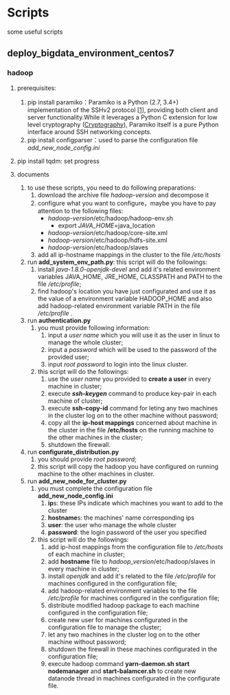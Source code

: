 # Scripts
some useful scripts

## deploy_bigdata_environment_centos7 

### hadoop

1. prerequisites:
   1. pip install paramiko：Paramiko is a Python (2.7, 3.4+) implementation of the SSHv2 protocol [[1\]](http://www.paramiko.org/#id2), providing both client and server functionality.While it leverages a Python C extension for low level cryptography ([Cryptography](https://cryptography.io/)), Paramiko itself is a pure Python interface around SSH networking concepts.
   2. pip install configparser：used to parse the configuration file *add_new_node_config.ini*
3. pip install tqdm: set progress
   
2. documents
   1. to use these scripts, you need to do following preparations:
      1. download the archive file *hadoop-version*  and decompose it
      2. configure what you want to configure，maybe you have to pay attention to the following files:
         - *hadoop-version*/etc/hadoop/hadoop-env.sh
           - export *JAVA_HOME*=java_location
         - *hadoop-version*/etc/hadoop/core-site.xml
         - *hadoop-version*/etc/hadoop/hdfs-site.xml
         - *hadoop-version*/etc/hadoop/slaves
      3. add all ip-hostname mappings in the cluster to the file */etc/hosts*
   2. run **add_system_env_path.py**: this script will do the followings:
      1. install *java-1.8.0-openjdk-devel* and add it's related environment variables JAVA_HOME, JRE_HOME, CLASSPATH and PATH to the file */etc/profile*;
      2. find hadoop's location you have just configurated and use it as the value of a environment variable HADOOP_HOME and also add hadoop-related environment variable PATH in the file */etc/profile* .
   3. run **authentication.py**
      1. you must provide following information:
         1. input a *user name* which you will  use it as the user in linux to manage the whole cluster;
         2. input a *password* which will be used to the password of the provided user;
         3. input *root password* to login into the linux cluster.
      2. this script will do the followings:
         1. use the *user name* you provided to **create a user** in every machine in cluster;
         2. execute  ***ssh-keygen*** command to produce key-pair in each machine of cluster;
         3. execute **ssh-copy-id** command for leting any two machines in the cluster log on to the other machine without password;
         4. copy all the **ip-host mappings** concerned about machine in the cluster in the file **/etc/hosts** on the running machine to the other machines in the cluster;
         5. shutdown the firewall.
   4. run **configurate_distribution.py**
      1. you should provide *root password*;
      2. this script will copy the hadoop you have configured on running machine to the other machines in cluster.
   5. run **add_new_node_for_cluster.py**
      1. you must complete the configuration file **add_new_node_config.ini**
         1. **ip**s: these IPs indicate which machines you want to add to the cluster
         2. **hostname**s: the machines' name corresponding ips
         3. **user**: the user who manage the whole cluster
         4. **password**: the login password of the user you specified
      2. this script will do the followings:
         1. add ip-host mappings from the configuration file to */etc/hosts* of each machine in cluster;
         2. add **hostname** file to *hadoop_version*/etc/hadoop/slaves in every machine in cluster;
         3. install *openjdk*  and add it's related to the file */etc/profile* for machines configured in the configuration file;
         4. add hadoop-related environment variables to the file */etc/profile* for machines configured in the configuration file;
         5. distribute modified hadoop package to each machine configured in the configuration file;
         6. create new user  for machines configurated in the configuration file to manage the cluster;
         7. let any two machines in the cluster log on to the other machine without password;
         8. shutdown the firewall in these machines configurated in the configuration file;
         9. execute hadoop command **yarn-daemon.sh start nodemanager** and **start-balamcer.sh** to create new datanode thread in machines configurated in the configurate file.





